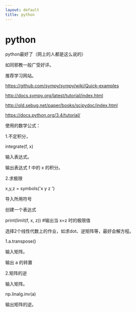 ```yaml
---
layout: default
title: python
---
```


# python


python最好了（网上的人都是这么说的）

如同邪教一般广受好评。

推荐学习网站。

https://github.com/sympy/sympy/wiki/Quick-examples

http://docs.sympy.org/latest/tutorial/index.html

http://old.sebug.net/paper/books/scipydoc/index.html 

https://docs.python.org/3.4/tutorial/

使用的数学公式： 

1.不定积分，

integrate(f, x) 

输入表达式。

输出表达式 f 中的 x 的积分。

2.求极限

x,y,z = symbols('x y z ') 

导入所用符号

创建一个表达式

print(limit(f, x, z)) #输出当 x=z 时的极限值


选择2个线性代数上的作业，如求dot、逆矩阵等，最好会解方程。

1.a.transpose()

输入矩阵。

输出 a 的转置

2.矩阵的逆

输入矩阵。

np.linalg.inv(a) 

输出矩阵的逆。